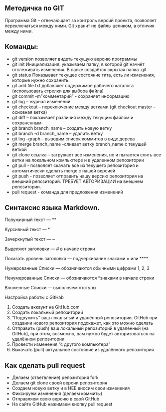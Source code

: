 ## Методичка по GIT
 Программа Git – отвечающает за контроль версий проекта, позволяет переключаться между ними. Git хранит не файлы целиком, а отличия между ними.
## Команды:
* git version позволяет видеть текущую версию программы
* git init Инициализация: указываем папку, в которой git начнёт отслеживать изменения. В папке создаётся скрытая папка .git
* git status Показывает текущее состояние гита, есть ли изменения, которые нужно сохранить.
* git add file.txt добавляет содержимое рабочего каталога (использовать стрелки для выбора файла)
* git commit -m”комментарий” - сохраняет информацию
* git log – журнал изменений
* git checkout – переключение между ветками (git checkout master – основная ветка)
* git diff – показывает различия между текущим файлом и сохраненным
* git branch branch_name – создать новую ветку
* git branch -d branch_name – удалить ветку
* git log –graph – выводим список коммитов в виде дерева
* git merge branch_name -сливает ветку branch_name с текущей веткой
* git clone ссылка – загружает все изменения, но и пытается слить  все ветки на локальном компьютере и в удаленном репозитории
* git pull - позволяет скачать все  из текущего репозитория и автоматически сделать merge с нашей версией
* git push - позволяет отправить нашу версию репозитория на внешний репозиторий. ТРЕБУЕТ АВТОРИЗАЦИИ  на внешнем репозитории.
* pull request - команда для предложения изменений

## Синтаксис языка Markdown.
Полужирный текст — **

Курсивный текст — * 

Зачеркнутый текст — ~ 

Выделяют заголовки — # в начале строки 

Показать уровень заголовка — подчеркивание знаками = или **** 

Нумерованные Списки — обозначаются обычными цифрами 1, 2, 3 

Ненумерованные Списки — обозначаются *знаками в начале строки 

Вложенные Списки — выполняем отступы

Настройка работы с GitHab
1. Создать аккаунт на GitHub.com 
2. Создать локальный репозиторий 
3. “Подружить” ваш локальный и удалённый репозитории. GitHub при создании нового репозитория подскажет, как это можно сделать 
4. Отправить (push) ваш локальный репозиторий в удалённый (на GitHub), при этом, возможно,  вам нужно будет авторизоваться на удалённом репозитории 
5. Провести изменения “с другого компьютера” 
6. Выкачать (pull) актуальное состояние из удалённого репозитория

## Как сделать pull request
* Делаем   (ответвление) репозитория fork 
* Делаем git clone своей  версии репозитория
* Создаем новую ветку и в НЕЕ вносим свои изменения 
* Фиксируем изменения (делаем коммиты) 
* Отправляем свою версию в свой GitHub
* На сайте GitHub нажимаем кнопку pull request
